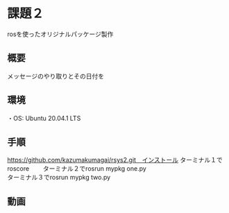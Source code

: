 # 課題２
rosを使ったオリジナルパッケージ製作

## 概要
メッセージのやり取りとその日付を
## 環境
・OS: Ubuntu 20.04.1 LTS
## 手順
https://github.com/kazumakumagai/rsys2.git　インストール
ターミナル１でroscore　　
ターミナル２でrosrun mypkg one.py  
ターミナル３でrosrun mypkg two.py
## 動画
